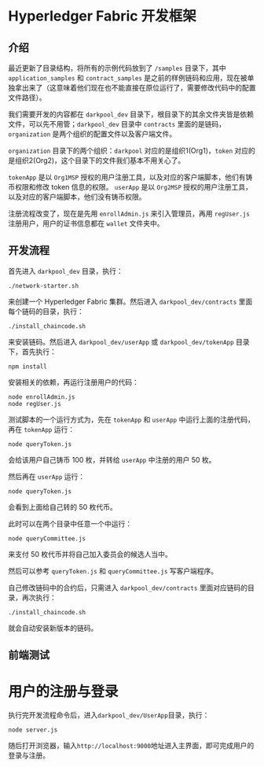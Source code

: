 # Hyperledger Fabric 开发框架

## 介绍

最近更新了目录结构，将所有的示例代码放到了 `/samples` 目录下，其中 `application_samples` 和 `contract_samples` 是之前的样例链码和应用，现在被单独拿出来了（这意味着他们现在也不能直接在原位运行了，需要修改代码中的配置文件路径）。

我们需要开发的内容都在 `darkpool_dev` 目录下，根目录下的其余文件夹皆是依赖文件，可以先不用管；`darkpool_dev` 目录中 `contracts` 里面的是链码，`organization` 是两个组织的配置文件以及客户端文件。

`organization` 目录下的两个组织：`darkpool` 对应的是组织1(Org1)，`token` 对应的是组织2(Org2)，这个目录下的文件我们基本不用关心了。

`tokenApp` 是以 `Org1MSP` 授权的用户注册工具，以及对应的客户端脚本，他们有铸币权限和修改 token 信息的权限。
`userApp` 是以 `Org2MSP` 授权的用户注册工具，以及对应的客户端脚本，他们没有铸币权限。 

注册流程改变了，现在是先用 `enrollAdmin.js` 来引入管理员，再用 `regUser.js` 注册用户，用户的证书信息都在 `wallet` 文件夹中。

## 开发流程

首先进入 `darkpool_dev` 目录，执行：

```shell
./network-starter.sh
```

来创建一个 Hyperledger Fabric 集群。然后进入 `darkpool_dev/contracts` 里面每个链码的目录，执行：

```shell
./install_chaincode.sh
```

来安装链码。然后进入 `darkpool_dev/userApp` 或 `darkpool_dev/tokenApp` 目录下，首先执行：

```shell
npm install
```

安装相关的依赖，再运行注册用户的代码：

```shell
node enrollAdmin.js
node regUser.js
```

测试脚本的一个运行方式为，先在 `tokenApp` 和 `userApp` 中运行上面的注册代码，再在 `tokenApp` 运行：

```shell
node queryToken.js
```

会给该用户自己铸币 100 枚，并转给 `userApp` 中注册的用户 50 枚。

然后再在 `userApp` 运行：

```shell
node queryToken.js
```

会看到上面给自己转的 50 枚代币。

此时可以在两个目录中任意一个中运行：

```shell
node queryCommittee.js
```

来支付 50 枚代币并将自己加入委员会的候选人当中。

然后可以参考 `queryToken.js` 和 `queryCommittee.js` 写客户端程序。

自己修改链码中的合约后，只需进入 `darkpool_dev/contracts` 里面对应链码的目录，再次执行：

```shell
./install_chaincode.sh
```

就会自动安装新版本的链码。

## 前端测试

# 用户的注册与登录

执行完开发流程命令后，进入`darkpool_dev/UserApp`目录，执行：

```shell
node server.js
```

随后打开浏览器，输入`http://localhost:9000`地址进入主界面，即可完成用户的登录与注册。
